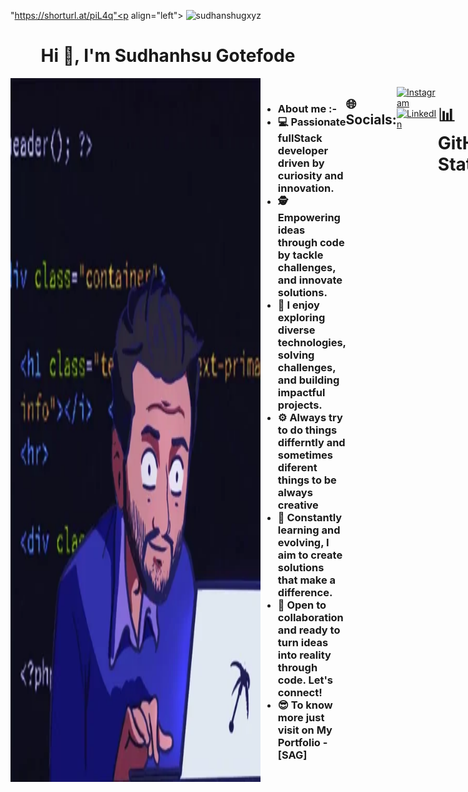 "https://shorturl.at/piL4q"<p align="left"> <img src="https://komarev.com/ghpvc/?username=sudhanshugxyz&label=Profile%20views&color=0e75b6&style=flat" alt="sudhanshugxyz" /> </p>
<h1 align="center">Hi 👋, I'm Sudhanhsu Gotefode</h1>

<div style="display: flex;">
         <img align="right" alt="Coding" width="400" src="src/gift.webp">
        <h3 align="left">
             <ul> 
            <li>About me :-</li>
            <li>💻 Passionate fullStack developer driven by curiosity and innovation.</li>
            <li>🕵️ Empowering ideas through code by tackle challenges, and innovate solutions.</li>
            <li>🚀 I enjoy exploring diverse technologies, solving challenges, and building impactful projects.</li>
            <li>⚙️ Always try to do things differntly and sometimes diferent things to be always creative</li>
            <li>🌟 Constantly learning and evolving, I aim to create solutions that make a difference.</li>
            <li>🤝 Open to collaboration and ready to turn ideas into reality through code. Let's connect!</li>
            <li>😎 To know more just visit on My Portfolio - <a src="https://shorturl.at/piL4q">[SAG]</a></li>
             </ul> 
        </h3>
       



---
## 🌐 Socials:
[![Instagram](https://img.shields.io/badge/Instagram-%23E4405F.svg?logo=Instagram&logoColor=white)](https://instagram.com/Sudhanshu.a.g) [![LinkedIn](https://img.shields.io/badge/LinkedIn-%230077B5.svg?logo=linkedin&logoColor=white)](https://linkedin.com/in/sagln) 

---


# 📊GitHub Stats :
![](https://github-readme-stats.vercel.app/api?username=SudhanshuGxYZ&theme=radical&hide_border=false&include_all_commits=true&count_private=false)<br/>
![](https://github-readme-streak-stats.herokuapp.com/?user=SudhanshuGxYZ&theme=radical&hide_border=false)<br/>
![](https://github-readme-stats.vercel.app/api/top-langs/?username=SudhanshuGxYZ&theme=radical&hide_border=false&include_all_commits=true&count_private=false&layout=compact)

---

[![](https://visitcount.itsvg.in/api?id=SudhanshuGxYZ&icon=0&color=0)](https://visitcount.itsvg.in)

---


### ✍️ Random Dev Quote
![](https://quotes-github-readme.vercel.app/api?type=horizontal&theme=dark)



[![](https://visitcount.itsvg.in/api?id=SudhanshuGxYZ&icon=10&color=9)](https://visitcount.itsvg.in)
